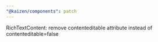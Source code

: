 ```yaml
---
"@kaizen/components": patch
---
```


RichTextContent: remove contenteditable attribute instead of contenteditable=false
